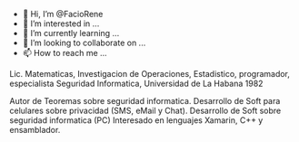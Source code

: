 - 👋 Hi, I’m @FacioRene
- 👀 I’m interested in ...
- 🌱 I’m currently learning ...
- 💞️ I’m looking to collaborate on ...
- 📫 How to reach me ...

<!---
FacioRene/FacioRene is a ✨ special ✨ repository because its `README.md` (this file) appears on your GitHub profile.
You can click the Preview link to take a look at your changes.
--->Lic. Matematicas, Investigacion de Operaciones, Estadistico, programador, especialista Seguridad Informatica, Universidad de La Habana 1982
Autor de Teoremas sobre seguridad informatica. Desarrollo de Soft para celulares sobre privacidad (SMS, eMail y Chat). Desarrollo de Soft sobre seguridad informatica (PC)
Interesado en lenguajes Xamarin, C++ y ensamblador.
